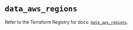 # `data_aws_regions`

Refer to the Terraform Registry for docs: [`data_aws_regions`](https://registry.terraform.io/providers/hashicorp/aws/6.7.0/docs/data-sources/regions).
